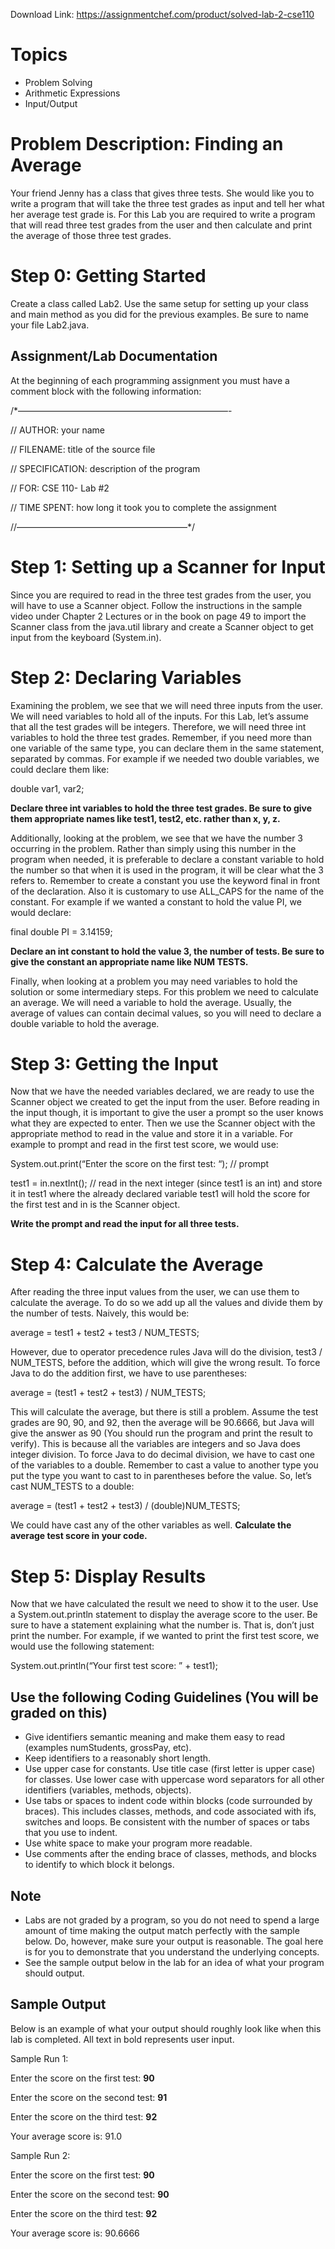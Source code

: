 Download Link: https://assignmentchef.com/product/solved-lab-2-cse110
<br>
<h1>Topics</h1>

<ul>

 <li>Problem Solving</li>

 <li>Arithmetic Expressions</li>

 <li>Input/Output</li>

</ul>

<h1>Problem Description: Finding an Average</h1>

Your friend Jenny has a class that gives three tests. She would like you to write a program that will take the three test grades as input and tell her what her average test grade is. For this Lab you are required to write a program that will read three test grades from the user and then calculate and print the average of those three test grades.

<h1>Step 0: Getting Started</h1>

Create a class called Lab2. Use the same setup for setting up your class and main method as you did for the previous examples. Be sure to name your file Lab2.java.

<h2>Assignment/Lab Documentation</h2>

At the beginning of each programming assignment you must have a comment block with the following information:

/*————————————————————————-

// AUTHOR: your name

// FILENAME: title of the source file

// SPECIFICATION: description of the program

// FOR: CSE 110- Lab #2

// TIME SPENT: how long it took you to complete the assignment

//———————————————————–*/

<h1>Step 1: Setting up a Scanner for Input</h1>

Since you are required to read in the three test grades from the user, you will have to use a Scanner object. Follow the instructions in the sample video under Chapter 2 Lectures or in the book on page 49 to import the Scanner class from the java.util library and create a Scanner object to get input from the keyboard (System.in).

<h1>Step 2: Declaring Variables</h1>

Examining the problem, we see that we will need three inputs from the user. We will need variables to hold all of the inputs. For this Lab, let’s assume that all the test grades will be integers. Therefore, we will need three int variables to hold the three test grades. Remember, if you need more than one variable of the same type, you can declare them in the same statement, separated by commas. For example if we needed two double variables, we could declare them like:

double var1, var2;

<strong>Declare three int variables to hold the three test grades. Be sure to give them appropriate names like test1, test2, etc. rather than x, y, z.</strong>

Additionally, looking at the problem, we see that we have the number 3 occurring in the problem. Rather than simply using this number in the program when needed, it is preferable to declare a constant variable to hold the number so that when it is used in the program, it will be clear what the 3 refers to. Remember to create a constant you use the keyword final in front of the declaration. Also it is customary to use ALL_CAPS for the name of the constant. For example if we wanted a constant to hold the value PI, we would declare:

final double PI = 3.14159;

<strong>Declare an int constant to hold the value 3, the number of tests. Be sure to give the constant an appropriate name like NUM </strong><strong>TESTS.</strong>

Finally, when looking at a problem you may need variables to hold the solution or some intermediary steps. For this problem we need to calculate an average. We will need a variable to hold the average. Usually, the average of values can contain decimal values, so you will need to declare a double variable to hold the average.

<h1>Step 3: Getting the Input</h1>

Now that we have the needed variables declared, we are ready to use the Scanner object we created to get the input from the user. Before reading in the input though, it is important to give the user a prompt so the user knows what they are expected to enter. Then we use the Scanner object with the appropriate method to read in the value and store it in a variable. For example to prompt and read in the first test score, we would use:

System.out.print(“Enter the score on the first test: “); // prompt

test1 = in.nextInt(); // read in the next integer (since test1 is an int) and store it in test1 where the already declared variable test1 will hold the score for the first test and in is the Scanner object.

<strong>Write the prompt and read the input for all three tests.</strong>

<h1>Step 4: Calculate the Average</h1>

After reading the three input values from the user, we can use them to calculate the average. To do so we add up all the values and divide them by the number of tests. Naively, this would be:

average = test1 + test2 + test3 / NUM_TESTS;

However, due to operator precedence rules Java will do the division, test3 / NUM_TESTS, before the addition, which will give the wrong result. To force Java to do the addition first, we have to use parentheses:

average = (test1 + test2 + test3) / NUM_TESTS;

This will calculate the average, but there is still a problem. Assume the test grades are 90, 90, and 92, then the average will be 90.6666, but Java will give the answer as 90 (You should run the program and print the result to verify). This is because all the variables are integers and so Java does integer division. To force Java to do decimal division, we have to cast one of the variables to a double. Remember to cast a value to another type you put the type you want to cast to in parentheses before the value. So, let’s cast NUM_TESTS to a double:

average = (test1 + test2 + test3) / (double)NUM_TESTS;

We could have cast any of the other variables as well. <strong>Calculate the average test score in your code.</strong>

<h1>Step 5: Display Results</h1>

Now that we have calculated the result we need to show it to the user. Use a System.out.println statement to display the average score to the user. Be sure to have a statement explaining what the number is. That is, don’t just print the number. For example, if we wanted to print the first test score, we would use the following statement:

System.out.println(“Your first test score: ” + test1);

<h2>Use the following Coding Guidelines (You will be graded on this)</h2>

<ul>

 <li>Give identifiers semantic meaning and make them easy to read (examples numStudents, grossPay, etc).</li>

 <li>Keep identifiers to a reasonably short length.</li>

 <li>Use upper case for constants. Use title case (first letter is upper case) for classes. Use lower case with uppercase word separators for all other identifiers (variables, methods, objects).</li>

 <li>Use tabs or spaces to indent code within blocks (code surrounded by braces). This includes classes, methods, and code associated with ifs, switches and loops. Be consistent with the number of spaces or tabs that you use to indent.</li>

 <li>Use white space to make your program more readable.</li>

 <li>Use comments after the ending brace of classes, methods, and blocks to identify to which block it belongs.</li>

</ul>

<h2>Note</h2>

<ul>

 <li>Labs are not graded by a program, so you do not need to spend a large amount of time making the output match perfectly with the sample below. Do, however, make sure your output is reasonable. The goal here is for you to demonstrate that you understand the underlying concepts.</li>

 <li>See the sample output below in the lab for an idea of what your program should output.</li>

</ul>

<h2>Sample Output</h2>

Below is an example of what your output should roughly look like when this lab is completed. All text in bold represents user input.

Sample Run 1:

Enter the score on the first test: <strong>90</strong>

Enter the score on the second test: <strong>91</strong>

Enter the score on the third test: <strong>92</strong>

Your average score is: 91.0

Sample Run 2:

Enter the score on the first test: <strong>90</strong>

Enter the score on the second test: <strong>90</strong>

Enter the score on the third test: <strong>92</strong>

Your average score is: 90.6666


